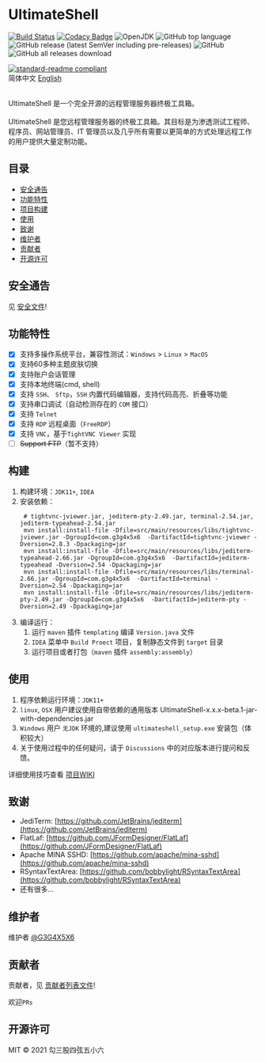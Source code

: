 # UltimateShell

[![Build Status](https://app.travis-ci.com/G3G4X5X6/ultimateshell.svg?branch=main)](https://app.travis-ci.com/G3G4X5X6/ultimateshell)
[![Codacy Badge](https://app.codacy.com/project/badge/Grade/66e9eb826f5c422c9077bfa05074ab09)](https://www.codacy.com/gh/G3G4X5X6/ultimateshell/dashboard?utm_source=github.com&amp;utm_medium=referral&amp;utm_content=G3G4X5X6/ultimateshell&amp;utm_campaign=Badge_Grade)
![OpenJDK](https://img.shields.io/badge/openjdk-11%2B-blue)
![GitHub top language](https://img.shields.io/github/languages/top/g3g4x5x6/ultimateshell)
![GitHub release (latest SemVer including pre-releases)](https://img.shields.io/github/v/release/g3g4x5x6/ultimateshell?include_prereleases)
![GitHub](https://img.shields.io/github/license/g3g4x5x6/ultimateshell)
![GitHub all releases download](https://img.shields.io/github/downloads/g3g4x5x6/ultimateshell/total)

[![standard-readme compliant](https://img.shields.io/badge/standard--readme-OK-green.svg?style=flat-square)](https://github.com/RichardLitt/standard-readme)
<br>
简体中文 [English](doc/README_en.md)

<br>
UltimateShell 是一个完全开源的远程管理服务器终极工具箱。
<br><br>
UltimateShell 是您远程管理服务器的终极工具箱。其目标是为渗透测试工程师、程序员、网站管理员、IT 管理员以及几乎所有需要以更简单的方式处理远程工作的用户提供大量定制功能。

## 目录

- [安全通告](#安全通告)
- [功能特性](#功能特性)
- [项目构建](#构建)
- [使用](#使用)
- [致谢](#致谢)
- [维护者](#维护者)
- [贡献者](#贡献者)
- [开源许可](#开源许可)

## 安全通告

见 [安全文件](SECURITY.md)!

## 功能特性

- [x] 支持多操作系统平台，兼容性测试：`Windows` > `Linux` > `MacOS`
- [x] 支持60多种主题皮肤切换
- [x] 支持账户会话管理
- [x] 支持本地终端(cmd, shell)
- [x] 支持 `SSH`、 `Sftp`，`SSH` 内置代码编辑器，支持代码高亮、折叠等功能
- [x] 支持串口调试（自动检测存在的 `COM` 接口）
- [x] 支持 `Telnet`
- [x] 支持 `RDP` 远程桌面（`FreeRDP`）
- [x] 支持 `VNC`，基于`TightVNC Viewer` 实现
- [ ] <del>Support FTP</del>（暂不支持）

## 构建

1. 构建环境：`JDK11+`, `IDEA`
1. 安装依赖：
   ```shell
    # tightvnc-jviewer.jar, jediterm-pty-2.49.jar, terminal-2.54.jar, jediterm-typeahead-2.54.jar
    mvn install:install-file -Dfile=src/main/resources/libs/tightvnc-jviewer.jar -DgroupId=com.g3g4x5x6  -DartifactId=tightvnc-jviewer -Dversion=2.8.3 -Dpackaging=jar
    mvn install:install-file -Dfile=src/main/resources/libs/jediterm-typeahead-2.66.jar -DgroupId=com.g3g4x5x6  -DartifactId=jediterm-typeahead -Dversion=2.54 -Dpackaging=jar
    mvn install:install-file -Dfile=src/main/resources/libs/terminal-2.66.jar -DgroupId=com.g3g4x5x6  -DartifactId=terminal -Dversion=2.54 -Dpackaging=jar
    mvn install:install-file -Dfile=src/main/resources/libs/jediterm-pty-2.49.jar -DgroupId=com.g3g4x5x6  -DartifactId=jediterm-pty -Dversion=2.49 -Dpackaging=jar
   ```
1. 编译运行：
    1. 运行 `maven` 插件 `templating` 编译 `Version.java` 文件
    1. `IDEA` 菜单中 `Build Proect` 项目，复制静态文件到 `target` 目录
    1. 运行项目或者打包（`maven` 插件 `assembly:assembly`）

## 使用

1. 程序依赖运行环境：`JDK11+`
1. `linux`, `OSX` 用户建议使用自带依赖的通用版本 UltimateShell-x.x.x-beta.1-jar-with-dependencies.jar
1. `Windows` 用户 `无JDK` 环境的,建议使用 `ultimateshell_setup.exe` 安装包（体积较大）
1. 关于使用过程中的任何疑问，请于 `Discussions` 中的对应版本进行提问和反馈。

详细使用技巧查看 [项目WIKI](https://github.com/G3G4X5X6/ultimateshell/wiki)

## 致谢

- JediTerm: [https://github.com/JetBrains/jediterm](https://github.com/JetBrains/jediterm)
- FlatLaf: [https://github.com/JFormDesigner/FlatLaf](https://github.com/JFormDesigner/FlatLaf)
- Apache MINA SSHD: [https://github.com/apache/mina-sshd](https://github.com/apache/mina-sshd)
- RSyntaxTextArea: [https://github.com/bobbylight/RSyntaxTextArea](https://github.com/bobbylight/RSyntaxTextArea)
- 还有很多...

## 维护者

维护者
[@G3G4X5X6](https://github.com/G3G4X5X6)

## 贡献者

贡献者，见 [贡献者列表文件](contributing.md)!

欢迎`PRs`

## 开源许可

MIT © 2021 勾三股四弦五小六
